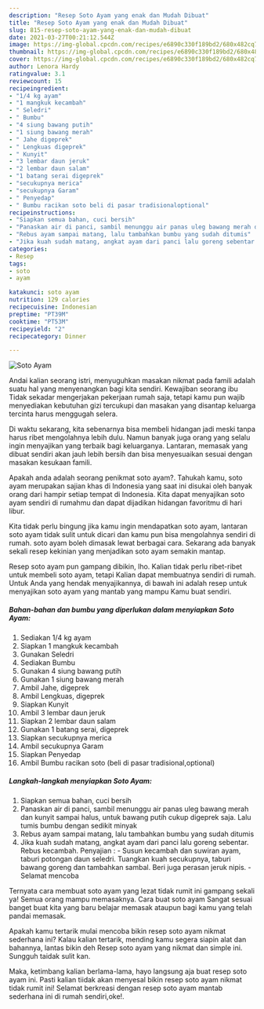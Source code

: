 ```yaml
---
description: "Resep Soto Ayam yang enak dan Mudah Dibuat"
title: "Resep Soto Ayam yang enak dan Mudah Dibuat"
slug: 815-resep-soto-ayam-yang-enak-dan-mudah-dibuat
date: 2021-03-27T00:21:12.544Z
image: https://img-global.cpcdn.com/recipes/e6890c330f189bd2/680x482cq70/soto-ayam-foto-resep-utama.jpg
thumbnail: https://img-global.cpcdn.com/recipes/e6890c330f189bd2/680x482cq70/soto-ayam-foto-resep-utama.jpg
cover: https://img-global.cpcdn.com/recipes/e6890c330f189bd2/680x482cq70/soto-ayam-foto-resep-utama.jpg
author: Lenora Hardy
ratingvalue: 3.1
reviewcount: 15
recipeingredient:
- "1/4 kg ayam"
- "1 mangkuk kecambah"
- " Seledri"
- " Bumbu"
- "4 siung bawang putih"
- "1 siung bawang merah"
- " Jahe digeprek"
- " Lengkuas digeprek"
- " Kunyit"
- "3 lembar daun jeruk"
- "2 lembar daun salam"
- "1 batang serai digeprek"
- "secukupnya merica"
- "secukupnya Garam"
- " Penyedap"
- " Bumbu racikan soto beli di pasar tradisionaloptional"
recipeinstructions:
- "Siapkan semua bahan, cuci bersih"
- "Panaskan air di panci, sambil menunggu air panas uleg bawang merah dan kunyit sampai halus, untuk bawang putih cukup digeprek saja. Lalu tumis bumbu dengan sedikit minyak"
- "Rebus ayam sampai matang, lalu tambahkan bumbu yang sudah ditumis"
- "Jika kuah sudah matang, angkat ayam dari panci lalu goreng sebentar. Rebus kecambah. Penyajian : Susun kecambah dan suwiran ayam, taburi potongan daun seledri. Tuangkan kuah secukupnya, taburi bawang goreng dan tambahkan sambal. Beri juga perasan jeruk nipis. Selamat mencoba"
categories:
- Resep
tags:
- soto
- ayam

katakunci: soto ayam 
nutrition: 129 calories
recipecuisine: Indonesian
preptime: "PT39M"
cooktime: "PT53M"
recipeyield: "2"
recipecategory: Dinner

---
```



![Soto Ayam](https://img-global.cpcdn.com/recipes/e6890c330f189bd2/680x482cq70/soto-ayam-foto-resep-utama.jpg)

Andai kalian seorang istri, menyuguhkan masakan nikmat pada famili adalah suatu hal yang menyenangkan bagi kita sendiri. Kewajiban seorang ibu Tidak sekadar mengerjakan pekerjaan rumah saja, tetapi kamu pun wajib menyediakan kebutuhan gizi tercukupi dan masakan yang disantap keluarga tercinta harus menggugah selera.

Di waktu  sekarang, kita sebenarnya bisa membeli hidangan jadi meski tanpa harus ribet mengolahnya lebih dulu. Namun banyak juga orang yang selalu ingin menyajikan yang terbaik bagi keluarganya. Lantaran, memasak yang dibuat sendiri akan jauh lebih bersih dan bisa menyesuaikan sesuai dengan masakan kesukaan famili. 



Apakah anda adalah seorang penikmat soto ayam?. Tahukah kamu, soto ayam merupakan sajian khas di Indonesia yang saat ini disukai oleh banyak orang dari hampir setiap tempat di Indonesia. Kita dapat menyajikan soto ayam sendiri di rumahmu dan dapat dijadikan hidangan favoritmu di hari libur.

Kita tidak perlu bingung jika kamu ingin mendapatkan soto ayam, lantaran soto ayam tidak sulit untuk dicari dan kamu pun bisa mengolahnya sendiri di rumah. soto ayam boleh dimasak lewat berbagai cara. Sekarang ada banyak sekali resep kekinian yang menjadikan soto ayam semakin mantap.

Resep soto ayam pun gampang dibikin, lho. Kalian tidak perlu ribet-ribet untuk membeli soto ayam, tetapi Kalian dapat membuatnya sendiri di rumah. Untuk Anda yang hendak menyajikannya, di bawah ini adalah resep untuk menyajikan soto ayam yang mantab yang mampu Kamu buat sendiri.

<!--inarticleads1-->

##### Bahan-bahan dan bumbu yang diperlukan dalam menyiapkan Soto Ayam:

1. Sediakan 1/4 kg ayam
1. Siapkan 1 mangkuk kecambah
1. Gunakan  Seledri
1. Sediakan  Bumbu
1. Gunakan 4 siung bawang putih
1. Gunakan 1 siung bawang merah
1. Ambil  Jahe, digeprek
1. Ambil  Lengkuas, digeprek
1. Siapkan  Kunyit
1. Ambil 3 lembar daun jeruk
1. Siapkan 2 lembar daun salam
1. Gunakan 1 batang serai, digeprek
1. Siapkan secukupnya merica
1. Ambil secukupnya Garam
1. Siapkan  Penyedap
1. Ambil  Bumbu racikan soto (beli di pasar tradisional,optional)




<!--inarticleads2-->

##### Langkah-langkah menyiapkan Soto Ayam:

1. Siapkan semua bahan, cuci bersih
1. Panaskan air di panci, sambil menunggu air panas uleg bawang merah dan kunyit sampai halus, untuk bawang putih cukup digeprek saja. Lalu tumis bumbu dengan sedikit minyak
1. Rebus ayam sampai matang, lalu tambahkan bumbu yang sudah ditumis
1. Jika kuah sudah matang, angkat ayam dari panci lalu goreng sebentar. Rebus kecambah. Penyajian : - Susun kecambah dan suwiran ayam, taburi potongan daun seledri. Tuangkan kuah secukupnya, taburi bawang goreng dan tambahkan sambal. Beri juga perasan jeruk nipis. - Selamat mencoba




Ternyata cara membuat soto ayam yang lezat tidak rumit ini gampang sekali ya! Semua orang mampu memasaknya. Cara buat soto ayam Sangat sesuai banget buat kita yang baru belajar memasak ataupun bagi kamu yang telah pandai memasak.

Apakah kamu tertarik mulai mencoba bikin resep soto ayam nikmat sederhana ini? Kalau kalian tertarik, mending kamu segera siapin alat dan bahannya, lantas bikin deh Resep soto ayam yang nikmat dan simple ini. Sungguh taidak sulit kan. 

Maka, ketimbang kalian berlama-lama, hayo langsung aja buat resep soto ayam ini. Pasti kalian tiidak akan menyesal bikin resep soto ayam nikmat tidak rumit ini! Selamat berkreasi dengan resep soto ayam mantab sederhana ini di rumah sendiri,oke!.

